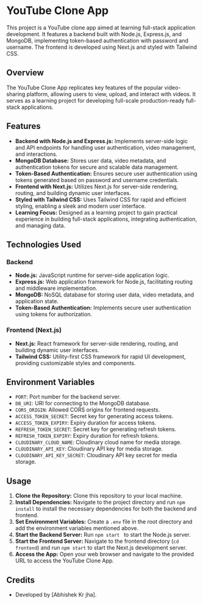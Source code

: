 # YouTube Clone App

This project is a YouTube clone app aimed at learning full-stack application development. It features a backend built with Node.js, Express.js, and MongoDB, implementing token-based authentication with password and username. The frontend is developed using Next.js and styled with Tailwind CSS.

## Overview

The YouTube Clone App replicates key features of the popular video-sharing platform, allowing users to view, upload, and interact with videos. It serves as a learning project for developing full-scale production-ready full-stack applications.

## Features

- **Backend with Node.js and Express.js:** Implements server-side logic and API endpoints for handling user authentication, video management, and interactions.
- **MongoDB Database:** Stores user data, video metadata, and authentication tokens for secure and scalable data management.
- **Token-Based Authentication:** Ensures secure user authentication using tokens generated based on password and username credentials.
- **Frontend with Next.js:** Utilizes Next.js for server-side rendering, routing, and building dynamic user interfaces.
- **Styled with Tailwind CSS:** Uses Tailwind CSS for rapid and efficient styling, enabling a sleek and modern user interface.
- **Learning Focus:** Designed as a learning project to gain practical experience in building full-stack applications, integrating authentication, and managing data.

## Technologies Used

### Backend

- **Node.js:** JavaScript runtime for server-side application logic.
- **Express.js:** Web application framework for Node.js, facilitating routing and middleware implementation.
- **MongoDB:** NoSQL database for storing user data, video metadata, and application state.
- **Token-Based Authentication:** Implements secure user authentication using tokens for authorization.

### Frontend (Next.js)

- **Next.js:** React framework for server-side rendering, routing, and building dynamic user interfaces.
- **Tailwind CSS:** Utility-first CSS framework for rapid UI development, providing customizable styles and components.

## Environment Variables

- `PORT`: Port number for the backend server.
- `DB_URI`: URI for connecting to the MongoDB database.
- `CORS_ORIGIN`: Allowed CORS origins for frontend requests.
- `ACCESS_TOKEN_SECRET`: Secret key for generating access tokens.
- `ACCESS_TOKEN_EXPIRY`: Expiry duration for access tokens.
- `REFRESH_TOKEN_SECRET`: Secret key for generating refresh tokens.
- `REFRESH_TOKEN_EXPIRY`: Expiry duration for refresh tokens.
- `CLOUDINARY_CLOUD_NAME`: Cloudinary cloud name for media storage.
- `CLOUDINARY_API_KEY`: Cloudinary API key for media storage.
- `CLOUDINARY_API_KEY_SECRET`: Cloudinary API key secret for media storage.

## Usage

1. **Clone the Repository:** Clone this repository to your local machine.
2. **Install Dependencies:** Navigate to the project directory and run `npm install` to install the necessary dependencies for both the backend and frontend.
3. **Set Environment Variables:** Create a `.env` file in the root directory and add the environment variables mentioned above.
4. **Start the Backend Server:** Run `npm start ` to start the Node.js server.
5. **Start the Frontend Server:** Navigate to the frontend directory (`cd frontend`) and run `npm start` to start the Next.js development server.
6. **Access the App:** Open your web browser and navigate to the provided URL to access the YouTube Clone App.

## Credits

- Developed by [Abhishek Kr jha].

